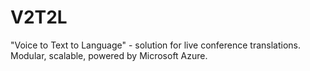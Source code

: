 # V2T2L
"Voice to Text to Language" - solution for live conference translations. Modular, scalable, powered by Microsoft Azure.
